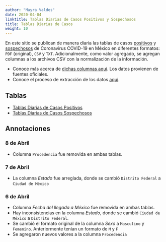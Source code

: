 ```yaml
---
author: "Mayra Valdes"
date: 2020-04-04
linktitle: Tablas Diarias de Casos Positivos y Sospechosos
title: Tablas Diarias de Casos
weight: 10
---
```


En este sitio se publican de manera diaria las tablas de casos [positivos](/docs/datos/tablas-casos/casos-positivos/) y [sospechosos](/docs/datos/tablas-casos/casos-sospechosos/) de Coronavirus COVID-19 en México en diferentes formatos: `PDF` (original), `CSV` y `TXT`. Adicionalmente, como valor agregado, se agregan columnas a los archivos CSV con la normalización de la información. 

* Conoce más acerca de [dichas columnas aquí](/docs/datos/tablas-casos/normalizacion/). Los datos provienen de fuentes oficiales. 
* Conoce el proceso de extracción de los datos [aquí](/docs/metodologia/).

## Tablas
* [Tablas Diarias de Casos Positivos](/docs/datos/tablas-casos/casos-positivos/)
* [Tablas Diarias de Casos Sospechosos](/docs/datos/tablas-casos/casos-sospechosos/)

## Annotaciones

### 8 de Abril
* Columna `Procedencia` fue removida en ambas tablas.

### 7 de Abril
* La columna _Estado_ fue arreglada, donde se cambió `Distrito Federal` a `Ciudad de México`

### 6 de Abril
* Columna _Fecha del llegada a México_ fue removida en ambas tablas.
* Hay inconsistencias en la columna _Estado_, donde se cambió `Ciudad de México` a `Distrito Federal`.
* Se cambió el formato original de la columna _Sexo_ a `Masculino` y `Femenino`. Anteriormente tenían un formato de  `M` y `F`
* Se agregaron nuevos valores a la columna `Procedencia`



